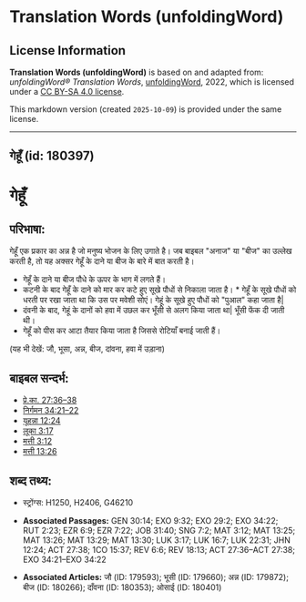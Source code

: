 # Translation Words (unfoldingWord)

## License Information

**Translation Words (unfoldingWord)** is based on and adapted from: _unfoldingWord® Translation Words_, [unfoldingWord](https://unfoldingword.org/utw), 2022, which is licensed under a [CC BY-SA 4.0 license](https://creativecommons.org/licenses/by-sa/4.0/legalcode.en).

This markdown version (created `2025-10-09`) is provided under the same license.



--------------------------------

## गेहूँ (id: 180397)

गेहूँ
=====

परिभाषा:
--------

गेहूँ एक प्रकार का अन्न है जो मनुष्य भोजन के लिए उगाते है। जब बाइबल "अनाज" या "बीज" का उल्लेख करती है, तो यह अक्सर गेहूँ के दाने या बीज के बारे में बात करती है।

* गेहूँ के दाने या बीज पौधे के ऊपर के भाग में लगते हैं।
* कटनी के बाद गेहूँ के दाने को मार कर कटे हुए सूखे पौधों से निकाला जाता है। \* गेहूँ के सूखे पौधों को धरती पर रखा जाता था कि उस पर मवेशी सोएं। गेहूं के सूखे हुए पौधों को "पुआल" कहा जाता है\|
* दंवनी के बाद, गेहूं के दानों को हवा में उछल कर भूँसी से अलग किया जाता था\| भूँसी फेंक दी जाती थी।
* गेहूँ को पीस कर आटा तैयार किया जाता है जिससे रोटियाँ बनाई जाती हैं।

(यह भी देखें: जौ, भूसा, अन्न, बीज, दांवना, हवा में उड़ाना)

बाइबल सन्दर्भ:
--------------

* [प्रे.का. 27:36–38](https://ref.ly/Acts27:36-Acts27:38)
* [निर्गमन 34:21–22](https://ref.ly/Exod34:21-Exod34:22)
* [यूहन्ना 12:24](https://ref.ly/John12:24)
* [लूका 3:17](https://ref.ly/Luke3:17)
* [मत्ती 3:12](https://ref.ly/Matt3:12)
* [मत्ती 13:26](https://ref.ly/Matt13:26)

शब्द तथ्य:
----------

* स्ट्रोंग्स: H1250, H2406, G46210

* **Associated Passages:** GEN 30:14; EXO 9:32; EXO 29:2; EXO 34:22; RUT 2:23; EZR 6:9; EZR 7:22; JOB 31:40; SNG 7:2; MAT 3:12; MAT 13:25; MAT 13:26; MAT 13:29; MAT 13:30; LUK 3:17; LUK 16:7; LUK 22:31; JHN 12:24; ACT 27:38; 1CO 15:37; REV 6:6; REV 18:13; ACT 27:36–ACT 27:38; EXO 34:21–EXO 34:22
* **Associated Articles:** जौ (ID: 179593); भूसी (ID: 179660); अन्न (ID: 179872); बीज (ID: 180266); दाँवना (ID: 180353); ओसाई (ID: 180401)

